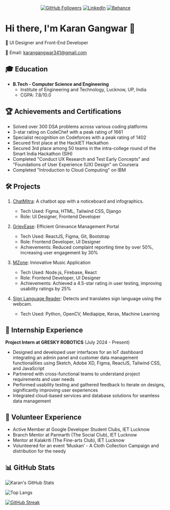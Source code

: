 <p align="center">
  <a href="https://github.com/karangangwar341" ><img src="https://img.shields.io/github/followers/karangangwar341?style=social" alt="GitHub Followers"></a>
  <a href="https://www.linkedin.com/in/karan-gangwar-59aa8b225/"><img src="https://img.shields.io/badge/LinkedIn-karangangwar-blue" alt="LinkedIn"></a>
  <a href="https://www.behance.net/karangangwar"><img src="https://img.shields.io/badge/Behance-karangangwar-orange" alt="Behance"></a>
</p>

# Hi there, I'm Karan Gangwar 👋

🚀 UI Designer and Front-End Developer

📧 Email: karangangwar341@gmail.com

## 🎓 Education
- **B.Tech - Computer Science and Engineering**
  - Institute of Engineering and Technology, Lucknow, UP, India
  - CGPA: 7.8/10.0

## 🏆 Achievements and Certifications
- Solved over 300 DSA problems across various coding platforms
- 3-star rating on CodeChef with a peak rating of 1661
- Specialist recognition on Codeforces with a peak rating of 1402
- Secured first place at the HackIET Hackathon
- Secured 3rd place among 50 teams in the intra-college round of the Smart India Hackathon (SIH)
- Completed "Conduct UX Research and Test Early Concepts" and "Foundations of User Experience (UX) Design" on Coursera
- Completed "Introduction to Cloud Computing" on IBM

## 🛠️ Projects
1. [ChatMitra](https://github.com/karangangwar341/Chatmitra): A chatbot app with a noticeboard and infographics.
   - Tech Used: Figma, HTML, Tailwind CSS, Django
   - Role: UI Designer, Frontend Developer

2. [GrievEase](https://github.com/karangangwar341/GrievEase): Efficient Grievance Management Portal
   - Tech Used: ReactJS, Figma, Git, Bootstrap
   - Role: Frontend Developer, UI Designer
   - Achievements: Reduced complaint reporting time by over 50%, increasing user engagement by 30%

3. [MZone](https://github.com/karangangwar341/MZone): Innovative Music Application
   - Tech Used: Node.js, Firebase, React
   - Role: Frontend Developer, UI Designer
   - Achievements: Achieved a 4.5-star rating in user testing, improving usability ratings by 25%

4. [Sign Language Reader](https://github.com/karangangwar341/LFR-Direction-calculator): Detects and translates sign language using the webcam.
   - Tech Used: Python, OpenCV, Mediapipe, Keras, Machine Learning

## 💼 Internship Experience
**Project Intern at GRESKY ROBOTICS** (July 2024 - Present)
- Designed and developed user interfaces for an IoT dashboard integrating an admin panel and customer data management functionalities using Sketch, Adobe XD, Figma, ReactJS, Tailwind CSS, and JavaScript
- Partnered with cross-functional teams to understand project requirements and user needs
- Performed usability testing and gathered feedback to iterate on designs, significantly improving user experiences
- Integrated cloud-based services and database solutions for seamless data management

## 💼 Volunteer Experience
- Active Member at Google Developer Student Clubs, IET Lucknow
- Branch Mentor at Parmarth (The Social Club), IET Lucknow
- Mentor at Kalakriti (The Fine-arts Club), IET Lucknow
- Volunteered for an event ‘Muskan’ - A Cloth Collection Campaign and distribution for the needy

## 📊 GitHub Stats
![Karan's GitHub Stats](https://github-readme-stats.vercel.app/api?username=karangangwar341&show_icons=true&hide_border=true&count_private=true&hide=prs,issues&theme=dark)

![Top Langs](https://github-readme-stats.vercel.app/api/top-langs/?username=karangangwar341&layout=compact&hide_border=true&theme=dark)

<!-- Dynamic Elements (These won't be dynamic in the README but you can check them by clicking on the link) -->
[![GitHub Streak](https://github-readme-streak-stats.herokuapp.com/?user=karangangwar341&hide_border=true&theme=dark)](https://github.com/DenverCoder1/github-readme-streak-stats)

<!-- Add more dynamic elements as needed -->
